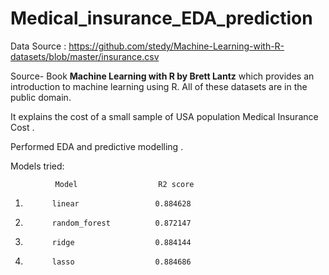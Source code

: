 # Medical_insurance_EDA_prediction
Data Source : https://github.com/stedy/Machine-Learning-with-R-datasets/blob/master/insurance.csv

Source- Book **Machine Learning with R by Brett Lantz** which provides an introduction to machine learning using R. All of these datasets are in the public domain.

It explains the cost of a small sample of USA population Medical Insurance Cost .

Performed EDA and predictive modelling .

Models tried:

              Model                  R2 score
            
1.           linear                 0.884628

2.           random_forest          0.872147

3.           ridge                  0.884144

4.           lasso                  0.884686 
